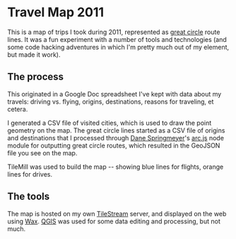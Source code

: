 # Travel Map 2011
This is a map of trips I took during 2011, represented as [great circle](http://en.wikipedia.org/wiki/Great_circle) route lines. It was a fun experiment with a number of tools and technologies (and some code hacking adventures in which I'm pretty much out of my element, but made it work).

## The process
This originated in a Google Doc spreadsheet I've kept with data about my travels: driving vs. flying, origins, destinations, reasons for traveling, et cetera.

I generated a CSV file of visited cities, which is used to draw the point geometry on the map. The great circle lines started as a CSV file of origins and destinations that I processed through [Dane Springmeyer](http://dbsgeo.com)'s [arc.js](https://github.com/springmeyer/arc.js) node module for outputting great circle routes, which resulted in the GeoJSON file you see on the map.

TileMill was used to build the map -- showing blue lines for flights, orange lines for drives.

## The tools
The map is hosted on my own [TileStream](https://github.com/mapbox/tilestream) server, and displayed on the web using [Wax](http://mapbox.com/wax/). [QGIS](http://www.qgis.org/) was used for some data editing and processing, but not much.
